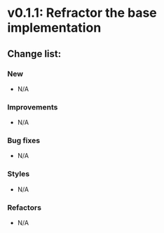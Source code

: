 # v0.1.1: Refractor the base implementation

## Change list:

### New 
- N/A

### Improvements
- N/A

### Bug fixes
- N/A

### Styles
- N/A

### Refactors
- N/A

